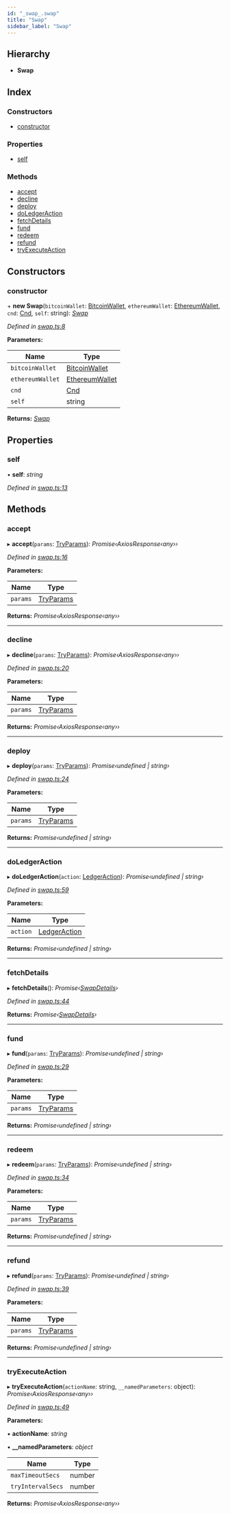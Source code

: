 ```yaml
---
id: "_swap_.swap"
title: "Swap"
sidebar_label: "Swap"
---
```


## Hierarchy

* **Swap**

## Index

### Constructors

* [constructor](_swap_.swap.md#constructor)

### Properties

* [self](_swap_.swap.md#self)

### Methods

* [accept](_swap_.swap.md#accept)
* [decline](_swap_.swap.md#decline)
* [deploy](_swap_.swap.md#deploy)
* [doLedgerAction](_swap_.swap.md#doledgeraction)
* [fetchDetails](_swap_.swap.md#fetchdetails)
* [fund](_swap_.swap.md#fund)
* [redeem](_swap_.swap.md#redeem)
* [refund](_swap_.swap.md#refund)
* [tryExecuteAction](_swap_.swap.md#tryexecuteaction)

## Constructors

###  constructor

\+ **new Swap**(`bitcoinWallet`: [BitcoinWallet](../interfaces/_bitcoinwallet_.bitcoinwallet.md), `ethereumWallet`: [EthereumWallet](_ethereumwallet_.ethereumwallet.md), `cnd`: [Cnd](_cnd_.cnd.md), `self`: string): *[Swap](_swap_.swap.md)*

*Defined in [swap.ts:8](https://github.com/comit-network/comit-js-sdk/blob/68ef370/src/swap.ts#L8)*

**Parameters:**

Name | Type |
------ | ------ |
`bitcoinWallet` | [BitcoinWallet](../interfaces/_bitcoinwallet_.bitcoinwallet.md) |
`ethereumWallet` | [EthereumWallet](_ethereumwallet_.ethereumwallet.md) |
`cnd` | [Cnd](_cnd_.cnd.md) |
`self` | string |

**Returns:** *[Swap](_swap_.swap.md)*

## Properties

###  self

• **self**: *string*

*Defined in [swap.ts:13](https://github.com/comit-network/comit-js-sdk/blob/68ef370/src/swap.ts#L13)*

## Methods

###  accept

▸ **accept**(`params`: [TryParams](../interfaces/_timeout_promise_.tryparams.md)): *Promise‹AxiosResponse‹any››*

*Defined in [swap.ts:16](https://github.com/comit-network/comit-js-sdk/blob/68ef370/src/swap.ts#L16)*

**Parameters:**

Name | Type |
------ | ------ |
`params` | [TryParams](../interfaces/_timeout_promise_.tryparams.md) |

**Returns:** *Promise‹AxiosResponse‹any››*

___

###  decline

▸ **decline**(`params`: [TryParams](../interfaces/_timeout_promise_.tryparams.md)): *Promise‹AxiosResponse‹any››*

*Defined in [swap.ts:20](https://github.com/comit-network/comit-js-sdk/blob/68ef370/src/swap.ts#L20)*

**Parameters:**

Name | Type |
------ | ------ |
`params` | [TryParams](../interfaces/_timeout_promise_.tryparams.md) |

**Returns:** *Promise‹AxiosResponse‹any››*

___

###  deploy

▸ **deploy**(`params`: [TryParams](../interfaces/_timeout_promise_.tryparams.md)): *Promise‹undefined | string›*

*Defined in [swap.ts:24](https://github.com/comit-network/comit-js-sdk/blob/68ef370/src/swap.ts#L24)*

**Parameters:**

Name | Type |
------ | ------ |
`params` | [TryParams](../interfaces/_timeout_promise_.tryparams.md) |

**Returns:** *Promise‹undefined | string›*

___

###  doLedgerAction

▸ **doLedgerAction**(`action`: [LedgerAction](../modules/_cnd_.md#ledgeraction)): *Promise‹undefined | string›*

*Defined in [swap.ts:59](https://github.com/comit-network/comit-js-sdk/blob/68ef370/src/swap.ts#L59)*

**Parameters:**

Name | Type |
------ | ------ |
`action` | [LedgerAction](../modules/_cnd_.md#ledgeraction) |

**Returns:** *Promise‹undefined | string›*

___

###  fetchDetails

▸ **fetchDetails**(): *Promise‹[SwapDetails](../interfaces/_cnd_.swapdetails.md)›*

*Defined in [swap.ts:44](https://github.com/comit-network/comit-js-sdk/blob/68ef370/src/swap.ts#L44)*

**Returns:** *Promise‹[SwapDetails](../interfaces/_cnd_.swapdetails.md)›*

___

###  fund

▸ **fund**(`params`: [TryParams](../interfaces/_timeout_promise_.tryparams.md)): *Promise‹undefined | string›*

*Defined in [swap.ts:29](https://github.com/comit-network/comit-js-sdk/blob/68ef370/src/swap.ts#L29)*

**Parameters:**

Name | Type |
------ | ------ |
`params` | [TryParams](../interfaces/_timeout_promise_.tryparams.md) |

**Returns:** *Promise‹undefined | string›*

___

###  redeem

▸ **redeem**(`params`: [TryParams](../interfaces/_timeout_promise_.tryparams.md)): *Promise‹undefined | string›*

*Defined in [swap.ts:34](https://github.com/comit-network/comit-js-sdk/blob/68ef370/src/swap.ts#L34)*

**Parameters:**

Name | Type |
------ | ------ |
`params` | [TryParams](../interfaces/_timeout_promise_.tryparams.md) |

**Returns:** *Promise‹undefined | string›*

___

###  refund

▸ **refund**(`params`: [TryParams](../interfaces/_timeout_promise_.tryparams.md)): *Promise‹undefined | string›*

*Defined in [swap.ts:39](https://github.com/comit-network/comit-js-sdk/blob/68ef370/src/swap.ts#L39)*

**Parameters:**

Name | Type |
------ | ------ |
`params` | [TryParams](../interfaces/_timeout_promise_.tryparams.md) |

**Returns:** *Promise‹undefined | string›*

___

###  tryExecuteAction

▸ **tryExecuteAction**(`actionName`: string, `__namedParameters`: object): *Promise‹AxiosResponse‹any››*

*Defined in [swap.ts:49](https://github.com/comit-network/comit-js-sdk/blob/68ef370/src/swap.ts#L49)*

**Parameters:**

▪ **actionName**: *string*

▪ **__namedParameters**: *object*

Name | Type |
------ | ------ |
`maxTimeoutSecs` | number |
`tryIntervalSecs` | number |

**Returns:** *Promise‹AxiosResponse‹any››*
